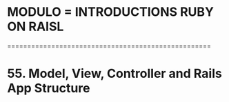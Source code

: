 # MODULO = INTRODUCTIONS RUBY ON RAISL



===================================================


# 55. Model, View, Controller and Rails App Structure

